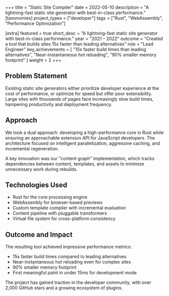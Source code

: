 +++
title = "Static Site Compiler"
date = 2022-05-10
description = "A lightning-fast static site generator with best-in-class performance."
[taxonomies]
project_types = ["developer"]
tags = ["Rust", "WebAssembly", "Performance Optimization"]

[extra]
featured = true
short_desc = "A lightning-fast static site generator with best-in-class performance."
year = "2021 – 2022"
outcome = "Created a tool that builds sites 15x faster than leading alternatives"
role = "Lead Engineer"
key_achievements = [
  "15x faster build times than leading alternatives",
  "Near-instantaneous hot reloading",
  "90% smaller memory footprint"
]
weight = 2
+++

## Problem Statement

Existing static site generators either prioritize developer experience at the cost of performance, or optimize for speed but offer poor extensibility. Large sites with thousands of pages face increasingly slow build times, hampering productivity and deployment frequency.

## Approach

We took a dual approach: developing a high-performance core in Rust while ensuring an approachable extension API for JavaScript developers. The architecture focused on intelligent parallelization, aggressive caching, and incremental regeneration.

A key innovation was our "content graph" implementation, which tracks dependencies between content, templates, and assets to minimize unnecessary work during rebuilds.

## Technologies Used

- Rust for the core processing engine
- WebAssembly for browser-based previews
- Custom template compiler with incremental evaluation
- Content pipeline with pluggable transformers
- Virtual file system for cross-platform consistency

## Outcome and Impact

The resulting tool achieved impressive performance metrics:

- 15x faster build times compared to leading alternatives
- Near-instantaneous hot reloading even for complex sites
- 90% smaller memory footprint
- First meaningful paint in under 15ms for development mode

The project has gained traction in the developer community, with over 2,000 GitHub stars and a growing ecosystem of plugins.

